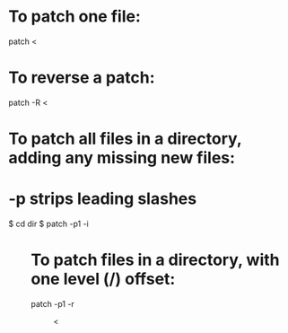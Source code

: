 # To patch one file:
patch <file> < <patch-file>

# To reverse a patch:
patch -R <file> < <patch-file>

# To patch all files in a directory, adding any missing new files:
# -p strips leading slashes
$ cd dir
$ patch -p1 -i <dir> <patch-file>

# To patch files in a directory, with one level (/) offset:
patch -p1 -r <dir> < <patch-file>
